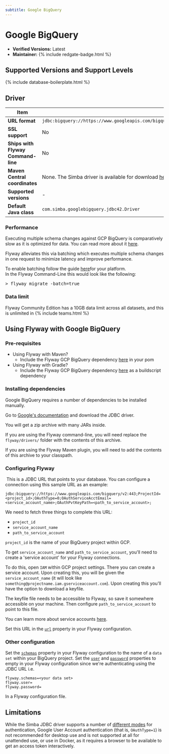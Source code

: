 ```yaml
---
subtitle: Google BigQuery
---
```


# Google BigQuery

- **Verified Versions:** Latest
- **Maintainer:** {% include redgate-badge.html %}

## Supported Versions and Support Levels

{% include database-boilerplate.html %}

## Driver

| Item                               | Details                                                                                                                                                               |
| ---------------------------------- | --------------------------------------------------------------------------------------------------------------------------------------------------------------------- |
| **URL format**                     | `jdbc:bigquery://https://www.googleapis.com/bigquery/v2:443;ProjectId=project_id;OAuthType=0;OAuthServiceAcctEmail=service_account_name;OAuthPvtKeyPath=path_to_key;` |
| **SSL support**                    | No                                                                                                                                                                    |
| **Ships with Flyway Command-line** | No                                                                                                                                                                    |
| **Maven Central coordinates**      | None. The Simba driver is available for download [here](https://cloud.google.com/bigquery/docs/reference/odbc-jdbc-drivers)                                           |
| **Supported versions**             | -                                                                                                                                                                     |
| **Default Java class**             | `com.simba.googlebigquery.jdbc42.Driver`                                                                                                                              |

### Performance

Executing multiple schema changes against GCP BigQuery is comparatively slow as it is optimized for data. You can read more about
it [here](https://cloud.google.com/blog/products/data-analytics/troubleshoot-bigquery-performance-with-these-dashboards).

Flyway alleviates this via batching which executes multiple schema changes in one request to minimize latency and improve performance.

To enable batching follow the guide [here](<Configuration/Flyway Namespace/Flyway batch Setting>)for your platform. <br/>
In the Flyway Command-Line this would look like the following:

<pre class="console"><span>&gt;</span> flyway migrate -batch=true</pre>

### Data limit

Flyway Community Edition has a 10GB data limit across all datasets, and this is unlimited in {% include teams.html %}

## Using Flyway with Google BigQuery

### Pre-requisites

- Using Flyway with Maven?
    - Include the Flyway GCP BigQuery dependency [here](https://mvnrepository.com/artifact/org.flywaydb/flyway-gcp-bigquery) in your pom
- Using Flyway with Gradle?
    - Include the Flyway GCP BigQuery dependency [here](https://mvnrepository.com/artifact/org.flywaydb/flyway-gcp-bigquery) as a buildscript dependency

### Installing dependencies

Google BigQuery requires a number of dependencies to be installed manually.

Go to [Google's documentation](https://cloud.google.com/bigquery/docs/reference/odbc-jdbc-drivers#current_jdbc_driver_release_12161020) and download the JDBC driver.

You will get a zip archive with many JARs inside.

If you are using the Flyway command-line, you will need replace the
`flyway/drivers/` folder with the contents of this archive.

If you are using the Flyway Maven plugin, you will need to add the contents of this archive to your classpath.
​

### Configuring Flyway

​
This is a JDBC URL that points to your database. You can configure a connection using this sample URL as an example:

`jdbc:bigquery://https://www.googleapis.com/bigquery/v2:443;ProjectId=<project_id>;OAuthType=0;OAuthServiceAcctEmail=<service_account_name>;OAuthPvtKeyPath=<path_to_service_account>;`

We need to fetch three things to complete this URL:
​

- `project_id`
- `service_account_name`
- `path_to_service_account`

`project_id` is the name of your BigQuery project within GCP.

To get `service_account_name` and `path_to_service_account`, you'll need to create a 'service account' for your Flyway connections.

To do this, open `IAM` within GCP project settings. There you can create a service account. Upon creating this, you will be given the `service_account_name` (it will look
like `something@projectname.iam.gserviceaccount.com`). Upon creating this you'll have the option to download a keyfile.

The keyfile file needs to be accessible to Flyway, so save it somewhere accessible on your machine. Then configure `path_to_service_account` to point to this file.

You can learn more about service accounts [here](https://cloud.google.com/iam/docs/service-accounts).

Set this URL in the [`url`](<Configuration/Environments Namespace/Environment url Setting>) property in your Flyway configuration.

### Other configuration

Set the [`schemas`](<Configuration/Environments Namespace/Environment schemas Setting>) property in your Flyway configuration to the name of a `data set` within your BigQuery project.
Set the [`user`](<Configuration/Environments Namespace/Environment user Setting>) and [`password`](<Configuration/Environments Namespace/Environment password Setting>) properties to empty in your Flyway configuration since we're authenticating using the JDBC URL
i.e.
```
flyway.schemas=<your data set>
flyway.user=
flyway.password=
```

In a Flyway configuration file.

## Limitations

While the Simba JDBC driver supports a number
of [different modes](https://cloud.google.com/bigquery/docs/reference/odbc-jdbc-drivers)
for authentication, Google User Account authentication (that is, `OAuthType=1`) is not recommended for desktop
use and is not supported at all for unattended use, or use in Docker, as it requires a browser to be available to
get an access token interactively.

